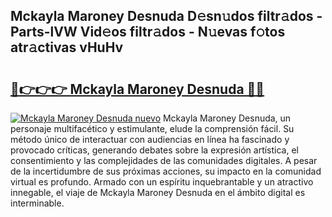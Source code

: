 ## Mckayla Maroney Desnuda D𝚎sn𝚞dos filtr𝚊dos - Parts-lVW Vid𝚎os filtr𝚊dos - N𝚞evas f𝚘tos atr𝚊ctivas vHuHv

# <h2><a href="http://mb5ct3j.tromn.icu/?c=Mckayla+Maroney+Desnuda">🔗👉👉👉 Mckayla Maroney Desnuda 🔗🔗</a></h2>

[![Mckayla Maroney Desnuda nuevo](https://i.imgur.com/pEAQMta.gif)](http://mb5ct3j.tromn.icu/?c=Mckayla+Maroney+Desnuda)
Mckayla Maroney Desnuda, un personaje multifacético y estimulante, elude la comprensión fácil. Su método único de interactuar con audiencias en línea ha fascinado y provocado críticas, generando debates sobre la expresión artística, el consentimiento y las complejidades de las comunidades digitales. A pesar de la incertidumbre de sus próximas acciones, su impacto en la comunidad virtual es profundo. Armado con un espíritu inquebrantable y un atractivo innegable, el viaje de Mckayla Maroney Desnuda en el ámbito digital es interminable.
